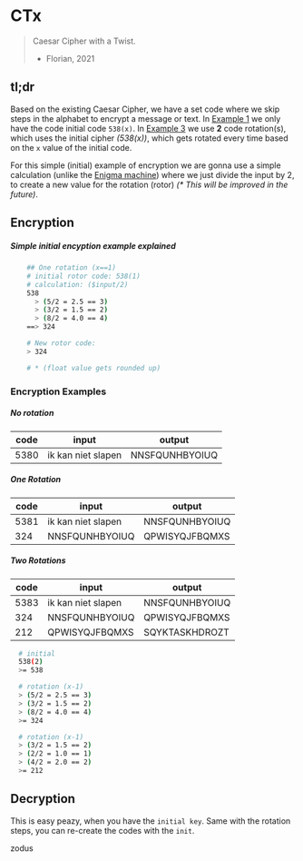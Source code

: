 # CTx
> Caesar Cipher with a Twist.
> - Florian, 2021

## tl;dr
Based on the existing Caesar Cipher, we have a set code where we skip steps in the alphabet to encrypt a message or text. In [Example 1](#no-rotation) we only have the code initial code `538(x)`. In [Example 3](#one-rotation) we use **2** code rotation(s), which uses the initial cipher _(538(x))_, which gets rotated every time based on the `x` value of the initial code.

For this simple (initial) example of encryption we are gonna use a simple calculation (unlike the [Enigma machine](todo)) where we just divide the input by 2, to create a new value for the rotation (rotor) _(* This will be improved in the future)_.

## Encryption

##### Simple initial encyption example explained
```bash
    ## One rotation (x==1)
    # initial rotor code: 538(1)
    # calculation: ($input/2)
    538
      > (5/2 = 2.5 == 3)
      > (3/2 = 1.5 == 2)
      > (8/2 = 4.0 == 4)
    ==> 324

    # New rotor code:
    > 324

    # * (float value gets rounded up)
```

### Encryption Examples

##### No rotation

|code|input|output|
|-|-|-|
|5380|ik kan niet slapen|NNSFQUNHBYOIUQ|

##### One Rotation

|code|input|output|
|-|-|-|
|5381|ik kan niet slapen|NNSFQUNHBYOIUQ|
|324|NNSFQUNHBYOIUQ|QPWISYQJFBQMXS|

##### Two Rotations

|code|input|output|
|-|-|-|
|5383|ik kan niet slapen|NNSFQUNHBYOIUQ|
|324|NNSFQUNHBYOIUQ|QPWISYQJFBQMXS|
|212|QPWISYQJFBQMXS|SQYKTASKHDROZT|
```bash
  # initial
  538(2)
  >= 538

  # rotation (x-1)
  > (5/2 = 2.5 == 3)
  > (3/2 = 1.5 == 2)
  > (8/2 = 4.0 == 4)
  >= 324

  # rotation (x-1)
  > (3/2 = 1.5 == 2)
  > (2/2 = 1.0 == 1)
  > (4/2 = 2.0 == 2)
  >= 212
```

## Decryption
This is easy peazy, when you have the `initial key`. Same with the rotation steps, you can re-create the codes with the `init`.

zodus